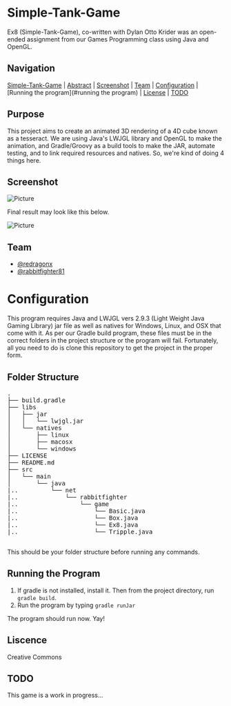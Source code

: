 Simple-Tank-Game
===============================

Ex8 (Simple-Tank-Game), co-written with Dylan Otto Krider was an open-ended assignment from our Games Programming class using Java and OpenGL. 

Navigation
-----------
[Simple-Tank-Game](#tsimple-tank-game) |
[Abstract](#abstract) |
[Screenshot](#screenshot) |
[Team](#team) |
[Configuration](#configuration) |
[Running the program](#running the program) |
[License](#license) |
[TODO](#todo)

Purpose
-------
This project aims to create an animated 3D rendering of a 4D cube known as a tesseract. We are using Java's LWJGL library and OpenGL to make the animation, and Gradle/Groovy as a build tools to make the JAR, automate testing, and to link required resources and natives. So, we're kind of doing 4 things here. 

Screenshot
----------
![Picture](https://dicesoft.net/publicDownloads/tesseract/tesseract2.jpg)

Final result may look like this below.

![Picture](http://rabbitfighter.net/wp-content/uploads/2014/12/tesseract.jpg)


Team
----------------
<ul>
<li><a href="https://twitter.com/redragonx">@redragonx</a></li>
<li><a href="https://twitter.com/rabbitfighter81">@rabbitfighter81</a></li>
</ul>


Configuration
==============================
This program requires Java and LWJGL vers 2.9.3 (Light Weight Java Gaming Library) jar file as well as natives for Windows, Linux, and OSX that come with it. As per our Gradle build program, these files must be in the correct folders in the project structure or the program will fail. Fortunately, all you need to do is clone this repository to get the project in the proper form.

Folder Structure
----------------
<pre>
.
├── build.gradle
├── libs
│   ├── jar
│   │   └── lwjgl.jar
│   └── natives
│       ├── linux
│       ├── macosx
│       └── windows
├── LICENSE
├── README.md
├── src
│   └── main
│       └── java
|..         └── net
|..             └── rabbitfighter
|..                 └── game
|..                     └── Basic.java
|..                     └── Box.java
|..                     └── Ex8.java
|..                     └── Tripple.java

</pre>

This should be your folder structure before running any commands.

Running the Program
-------------------
<ol>
<li>If gradle is not installed, install it. Then from the project directory, run <code>gradle build</code>.</li>
<li>Run the program by typing <code>gradle runJar</code></li>
</ol>

The program should run now. Yay!

Liscence
---------
Creative Commons

TODO
----
This game is a work in progress... 
